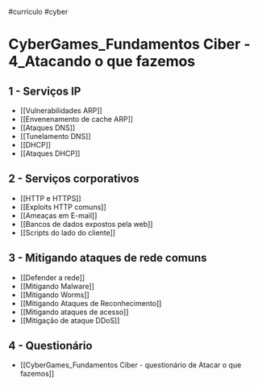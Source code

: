 #curriculo #cyber 

# CyberGames_Fundamentos Ciber - 4_Atacando o que fazemos

## 1 - Serviços IP

- [[Vulnerabilidades ARP]]
- [[Envenenamento de cache ARP]]
- [[Ataques DNS]]
- [[Tunelamento DNS]]
- [[DHCP]]
- [[Ataques DHCP]]

## 2 - Serviços corporativos

- [[HTTP e HTTPS]]
- [[Exploits HTTP comuns]]
- [[Ameaças em E-mail]]
- [[Bancos de dados expostos pela web]]
- [[Scripts do lado do cliente]]

## 3 - Mitigando ataques de rede comuns

- [[Defender a rede]]
- [[Mitigando Malware]]
- [[Mitigando Worms]]
- [[Mitigando Ataques de Reconhecimento]]
- [[Mitigando ataques de acesso]]
- [[Mitigação de ataque DDoS]]

## 4 - Questionário

- [[CyberGames_Fundamentos Ciber - questionário de Atacar o que fazemos]]



























